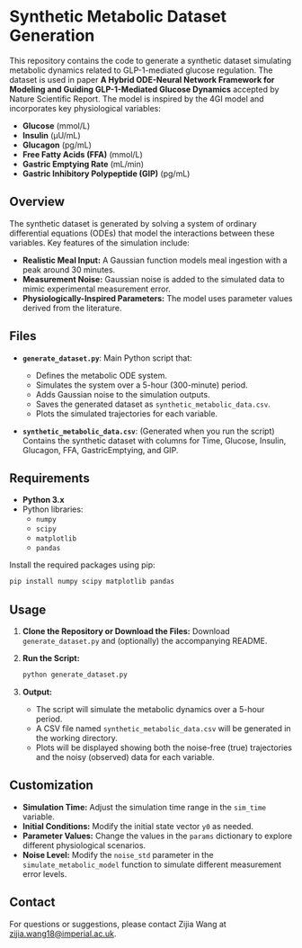# Synthetic Metabolic Dataset Generation

This repository contains the code to generate a synthetic dataset simulating metabolic dynamics related to GLP-1-mediated glucose regulation. The dataset is used in paper **A Hybrid ODE-Neural Network Framework for Modeling and Guiding GLP-1-Mediated Glucose Dynamics** accepted by Nature Scientific Report. The model is inspired by the 4GI model and incorporates key physiological variables:
- **Glucose** (mmol/L)
- **Insulin** (µU/mL)
- **Glucagon** (pg/mL)
- **Free Fatty Acids (FFA)** (mmol/L)
- **Gastric Emptying Rate** (mL/min)
- **Gastric Inhibitory Polypeptide (GIP)** (pg/mL)

## Overview

The synthetic dataset is generated by solving a system of ordinary differential equations (ODEs) that model the interactions between these variables. Key features of the simulation include:
- **Realistic Meal Input:** A Gaussian function models meal ingestion with a peak around 30 minutes.
- **Measurement Noise:** Gaussian noise is added to the simulated data to mimic experimental measurement error.
- **Physiologically-Inspired Parameters:** The model uses parameter values derived from the literature.

## Files

- **`generate_dataset.py`**: Main Python script that:
  - Defines the metabolic ODE system.
  - Simulates the system over a 5-hour (300-minute) period.
  - Adds Gaussian noise to the simulation outputs.
  - Saves the generated dataset as `synthetic_metabolic_data.csv`.
  - Plots the simulated trajectories for each variable.
  
- **`synthetic_metabolic_data.csv`**: (Generated when you run the script) Contains the synthetic dataset with columns for Time, Glucose, Insulin, Glucagon, FFA, GastricEmptying, and GIP.

## Requirements

- **Python 3.x**
- Python libraries:
  - `numpy`
  - `scipy`
  - `matplotlib`
  - `pandas`

Install the required packages using pip:

```bash
pip install numpy scipy matplotlib pandas
```
## Usage

1. **Clone the Repository or Download the Files:**
   Download `generate_dataset.py` and (optionally) the accompanying README.

2. **Run the Script:**

   ```bash
   python generate_dataset.py
   ```

3. **Output:**
   - The script will simulate the metabolic dynamics over a 5-hour period.
   - A CSV file named `synthetic_metabolic_data.csv` will be generated in the working directory.
   - Plots will be displayed showing both the noise-free (true) trajectories and the noisy (observed) data for each variable.

## Customization

- **Simulation Time:** Adjust the simulation time range in the `sim_time` variable.
- **Initial Conditions:** Modify the initial state vector `y0` as needed.
- **Parameter Values:** Change the values in the `params` dictionary to explore different physiological scenarios.
- **Noise Level:** Modify the `noise_std` parameter in the `simulate_metabolic_model` function to simulate different measurement error levels.


## Contact

For questions or suggestions, please contact Zijia Wang at zijia.wang18@imperial.ac.uk.


